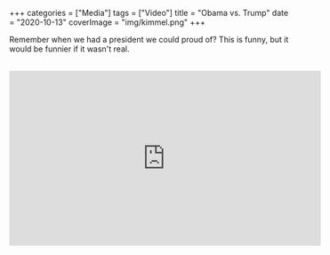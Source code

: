 +++
categories = ["Media"]
tags = ["Video"]
title = "Obama vs. Trump"
date = "2020-10-13"
coverImage = "img/kimmel.png"
+++

Remember when we had a president we could proud of? This is funny, but it would be funnier if it wasn't real.

<!--more-->

<br>

<iframe width="560" height="315" src="https://www.youtube.com/embed/OsBOWSjOLsE" frameborder="0" allow="accelerometer; autoplay; clipboard-write; encrypted-media; gyroscope; picture-in-picture" allowfullscreen></iframe>

